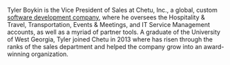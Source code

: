 Tyler Boykin is the Vice President of Sales at Chetu, Inc., a global, custom <a href="https://www.chetu.com">software development company</a>, 
where he oversees the Hospitality & Travel, Transportation, Events & Meetings, and IT Service Management accounts, 
as well as a myriad of partner tools. A graduate of the University of West Georgia, Tyler joined Chetu in 2013 
where has risen through the ranks of the sales department and helped the company grow into an award-winning organization.
